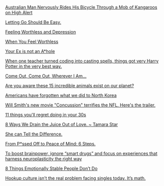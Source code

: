 <a href="http://laughingsquid.com/australian-man-nervously-rides-his-bicycle-through-a-mob-of-kangaroos-on-high-alert/?utm_content=buffer8a319&utm_medium=social&utm_source=facebook.com&utm_campaign=buffer" target="_blank">Australian Man Nervously Rides His Bicycle Through a Mob of Kangaroos on High Alert</a>

<a href="http://www.elephantjournal.com/2015/08/letting-go-should-be-easy/" target="_blank">Letting Go Should Be Easy.</a>

<a href="http://psychcentral.com/lib/worthlessness-and-depression/" target="_blank">Feeling Worthless and Depression</a>

<a href="http://psychcentral.com/blog/archives/2014/09/02/when-you-feel-worthless/" target="_blank">When You Feel Worthless</a>

<a href="http://goodmenproject.com/featured-content/your-ex-is-not-an-ahole-kt/" target="_blank">Your Ex is not an A*hole</a>

<a href="http://www.upworthy.com/she-turned-code-into-spells-and-the-results-are-very-harry-potter-in-the-best-way?c=ufb1" target="_blank">When one teacher turned coding into casting spells, things got very Harry Potter in the very best way.</a>

<a href="http://goodmenproject.com/featured-content/come-out-come-out-wherever-i-am-gmp/" target="_blank">Come Out, Come Out, Wherever I Am…</a>

<a href="http://www.upworthy.com/are-you-aware-these-15-incredible-animals-exist-on-our-planet?c=ufb3" target="_blank">
Are you aware these 15 incredible animals exist on our planet?</a>

<a href="http://www.vox.com/2015/8/3/9089913/north-korea-us-war-crime" target="_blank">Americans have forgotten what we did to North Korea</a>

<a href="http://www.vox.com/2015/8/31/9232191/will-smith-concussion-movie-trailer" target="_blank">Will Smith's new movie "Concussion" terrifies the NFL. Here's the trailer.</a>

<a href="http://www.businessinsider.com/things-youll-regret-in-your-30s-2015-3?utm_content=bufferac8ae&utm_medium=social&utm_source=facebook.com&utm_campaign=buffer" target="_blank">11 things you'll regret doing in your 30s</a>

<a href="http://www.elephantjournal.com/2014/01/8-ways-we-drain-the-juice-out-of-love-tamara-star/" target="_blank">8 Ways We Drain the Juice Out of Love. ~ Tamara Star</a>

<a href="http://www.elephantjournal.com/2015/04/she-can-tell-the-difference/" target="_blank">She can Tell the Difference.</a>

<a href="http://www.elephantjournal.com/2015/05/from-pssed-off-to-peace-of-mind-in-6-steps/" target="_blank">From P*ssed Off to Peace of Mind: 6 Steps.</a>

<a href="http://sharpbrains.com/blog/2014/06/03/to-optimize-your-brain-ignore-smart-drugs-and-focus-on-experiences-that-harness-neuroplasticity-the-right-way/" target="_blank">To boost brainpower, ignore “smart drugs” and focus on experiences that harness neuroplasticity the right way</a>

<a href="http://www.marcandangel.com/2015/03/18/8-things-emotionally-stable-people-dont-do/" target="_blank">8 Things Emotionally Stable People Don’t Do</a>

<a href="https://www.washingtonpost.com/posteverything/wp/2015/08/26/hookup-culture-isnt-the-problem-facing-singles-today-its-math/" target="_blank">
Hookup culture isn’t the real problem facing singles today. It’s math.</a>

